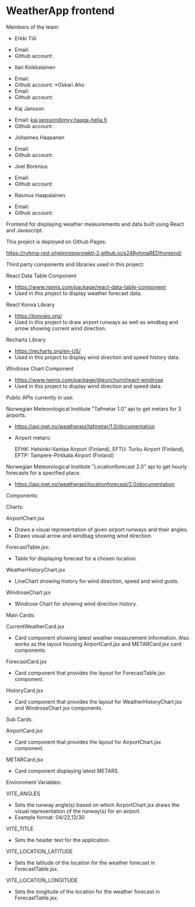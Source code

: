# WeatherApp frontend

Members of the team:

* Erkki Tiili
- Email:
- Github account:
*  Ilari Koikkalainen
- Email:
- Github account:
*Oskari Aho
- Email:
- Github account:
* Kaj Jansson
- Email: kaj.jansson@myy.haaga-helia.fi
- Github account:
* Johannes Haapanen
- Email:
- Github account:
* Joel Borenius
- Email:
- Github account:
* Rasmus Haapalainen
- Email:
- Github account:

Frontend for displaying weather measurements and data built using React and Javascript.

This project is deployed on Github Pages:

https://ryhma-red-ohjelmistoprojekti-2.github.io/s24RyhmaREDfrontend/

Third party components and libraries used in this project:

React Data Table Component

- https://www.npmjs.com/package/react-data-table-component
- Used in this project to display weather forecast data.

React Konva Library
- https://konvajs.org/ 
- Used in this project to draw airport runways as well as windbag and arrow showing current wind direction.

Recharts Library
- https://recharts.org/en-US/ 
- Used in this project to display wind direction and speed history data.

Windrose Chart Component
- https://www.npmjs.com/package/@eunchurn/react-windrose
- Used in this project to display wind direction and speed data.

Public APIs currently in use:

Norwegian Meteorological Institute "Tafmetar 1.0" api to get metars for 3 airports.

- https://api.met.no/weatherapi/tafmetar/1.0/documentation

- Airport metars:

  EFHK: Helsinki-Vantaa Airport (Finland), 
  EFTU: Turku Airport (Finland), 
  EFTP: Tampere-Pirkkala Airport (Finland)

Norwegian Meteorological Institute "Locationforecast 2.0" api to get hourly forecasts for a specified place.

- https://api.met.no/weatherapi/locationforecast/2.0/documentation

Components:

Charts:

AirportChart.jsx

- Draws a visual representation of given airport runways and their angles.
- Draws visual arrow and windbag showing wind direction.

ForecastTable.jsx:

- Table for displaying forecast for a chosen location.

WeatherHistoryChart.jsx

- LineChart showing history for wind direction, speed and wind gusts.

WindroseChart.jsx

- Windrose Chart for showing wind direction history.

Main Cards:

CurrentWeatherCard.jsx

- Card component showing latest weather measurement information. Also works as the layout housing AirportCard.jsx and METARCard.jsx card components.

ForecastCard.jsx

- Card component that provides the layout for ForecastTable.jsx component.

HistoryCard.jsx

- Card component that provides the layout for WeatherHistoryChart.jsx and WindroseChart.jsx components.

Sub Cards:

AirportCard.jsx

- Card component that provides the layout for AirportChart.jsx component.

METARCard.jsx

- Card component displaying latest METARS.

Environment Variables:

VITE_ANGLES

- Sets the runway angle(s) based on which AirportChart.jsx draws the visual representation of the runway(s) for an airport.
- Example format: 04/22,12/30

VITE_TITLE

- Sets the header text for the application.

VITE_LOCATION_LATITUDE

- Sets the latitude of the location for the weather forecast in ForecastTable.jsx.

VITE_LOCATION_LONGITUDE

- Sets the longitude of the location for the weather forecast in ForecastTable.jsx.
